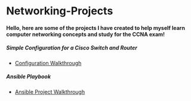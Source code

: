 # Networking-Projects
#### Hello, here are some of the projects I have created to help myself learn computer networking concepts and study for the CCNA exam!

##### Simple Configuration for a Cisco Switch and Router 
- [Configuration Walkthrough](https://github.com/sammiet03/Networking-Projects/tree/main/Simple%20Configuration)

##### Ansible Playbook 
- [Ansible Project Walkthrough](https://github.com/sammiet03/Networking-Projects/blob/main/Ansible/Ansible%20Playbook.md)
